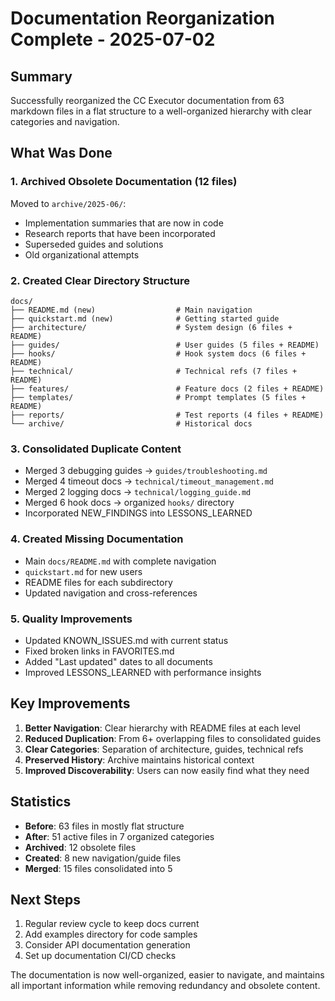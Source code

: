 # Documentation Reorganization Complete - 2025-07-02

## Summary

Successfully reorganized the CC Executor documentation from 63 markdown files in a flat structure to a well-organized hierarchy with clear categories and navigation.

## What Was Done

### 1. Archived Obsolete Documentation (12 files)
Moved to `archive/2025-06/`:
- Implementation summaries that are now in code
- Research reports that have been incorporated
- Superseded guides and solutions
- Old organizational attempts

### 2. Created Clear Directory Structure
```
docs/
├── README.md (new)                  # Main navigation
├── quickstart.md (new)              # Getting started guide
├── architecture/                    # System design (6 files + README)
├── guides/                          # User guides (5 files + README)
├── hooks/                           # Hook system docs (6 files + README)
├── technical/                       # Technical refs (7 files + README)
├── features/                        # Feature docs (2 files + README)
├── templates/                       # Prompt templates (5 files + README)
├── reports/                         # Test reports (4 files + README)
└── archive/                         # Historical docs
```

### 3. Consolidated Duplicate Content
- Merged 3 debugging guides → `guides/troubleshooting.md`
- Merged 4 timeout docs → `technical/timeout_management.md`
- Merged 2 logging docs → `technical/logging_guide.md`
- Merged 6 hook docs → organized `hooks/` directory
- Incorporated NEW_FINDINGS into LESSONS_LEARNED

### 4. Created Missing Documentation
- Main `docs/README.md` with complete navigation
- `quickstart.md` for new users
- README files for each subdirectory
- Updated navigation and cross-references

### 5. Quality Improvements
- Updated KNOWN_ISSUES.md with current status
- Fixed broken links in FAVORITES.md
- Added "Last updated" dates to all documents
- Improved LESSONS_LEARNED with performance insights

## Key Improvements

1. **Better Navigation**: Clear hierarchy with README files at each level
2. **Reduced Duplication**: From 6+ overlapping files to consolidated guides
3. **Clear Categories**: Separation of architecture, guides, technical refs
4. **Preserved History**: Archive maintains historical context
5. **Improved Discoverability**: Users can now easily find what they need

## Statistics

- **Before**: 63 files in mostly flat structure
- **After**: 51 active files in 7 organized categories
- **Archived**: 12 obsolete files
- **Created**: 8 new navigation/guide files
- **Merged**: 15 files consolidated into 5

## Next Steps

1. Regular review cycle to keep docs current
2. Add examples directory for code samples
3. Consider API documentation generation
4. Set up documentation CI/CD checks

The documentation is now well-organized, easier to navigate, and maintains all important information while removing redundancy and obsolete content.